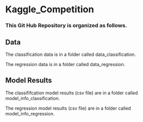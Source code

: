 # Kaggle_Competition

### This Git Hub Repository is organized as follows. 

## Data

The classification data is in a folder called data_classification. 

The regression data is in a folder called data_regression. 





## Model Results 

The classififcation model results (csv file) are in a folder called model_info_classification. 

The regression model results (csv file) are in a folder called model_info_regression.


